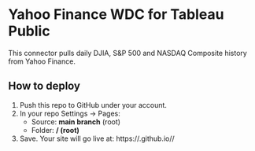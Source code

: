 # Yahoo Finance WDC for Tableau Public

This connector pulls daily DJIA, S&P 500 and NASDAQ Composite history from Yahoo Finance.

## How to deploy

1. Push this repo to GitHub under your account.
2. In your repo Settings → Pages:
   - Source: **main branch** (root)  
   - Folder: **/ (root)**
3. Save. Your site will go live at:
https://<DrGFWorxe>.github.io/<options>/
